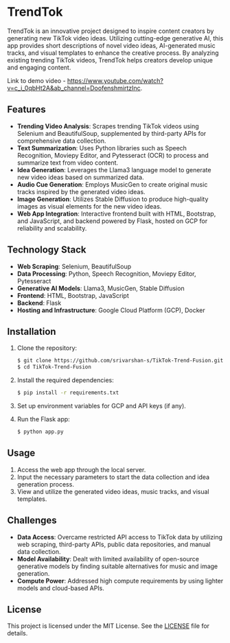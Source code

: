 # TrendTok

TrendTok is an innovative project designed to inspire content creators by generating new TikTok video ideas. Utilizing cutting-edge generative AI, this app provides short descriptions of novel video ideas, AI-generated music tracks, and visual templates to enhance the creative process. By analyzing existing trending TikTok videos, TrendTok helps creators develop unique and engaging content.

Link to demo video - https://www.youtube.com/watch?v=c_i_0qbHt2A&ab_channel=DoofenshmirtzInc.

## Features

- **Trending Video Analysis**: Scrapes trending TikTok videos using Selenium and BeautifulSoup, supplemented by third-party APIs for comprehensive data collection.
- **Text Summarization**: Uses Python libraries such as Speech Recognition, Moviepy Editor, and Pytesseract (OCR) to process and summarize text from video content.
- **Idea Generation**: Leverages the Llama3 language model to generate new video ideas based on summarized data.
- **Audio Cue Generation**: Employs MusicGen to create original music tracks inspired by the generated video ideas.
- **Image Generation**: Utilizes Stable Diffusion to produce high-quality images as visual elements for the new video ideas.
- **Web App Integration**: Interactive frontend built with HTML, Bootstrap, and JavaScript, and backend powered by Flask, hosted on GCP for reliability and scalability.

## Technology Stack

- **Web Scraping**: Selenium, BeautifulSoup
- **Data Processing**: Python, Speech Recognition, Moviepy Editor, Pytesseract
- **Generative AI Models**: Llama3, MusicGen, Stable Diffusion
- **Frontend**: HTML, Bootstrap, JavaScript
- **Backend**: Flask
- **Hosting and Infrastructure**: Google Cloud Platform (GCP), Docker

## Installation

1. Clone the repository:
   ```bash
   $ git clone https://github.com/srivarshan-s/TikTok-Trend-Fusion.git
   $ cd TikTok-Trend-Fusion
   ```

2. Install the required dependencies:
   ```bash
   $ pip install -r requirements.txt
   ```

3. Set up environment variables for GCP and API keys (if any).

4. Run the Flask app:
   ```bash
   $ python app.py
   ```

## Usage

1. Access the web app through the local server.
2. Input the necessary parameters to start the data collection and idea generation process.
3. View and utilize the generated video ideas, music tracks, and visual templates.

## Challenges

- **Data Access**: Overcame restricted API access to TikTok data by utilizing web scraping, third-party APIs, public data repositories, and manual data collection.
- **Model Availability**: Dealt with limited availability of open-source generative models by finding suitable alternatives for music and image generation.
- **Compute Power**: Addressed high compute requirements by using lighter models and cloud-based APIs.


## License

This project is licensed under the MIT License. See the [LICENSE](LICENSE) file for details.
